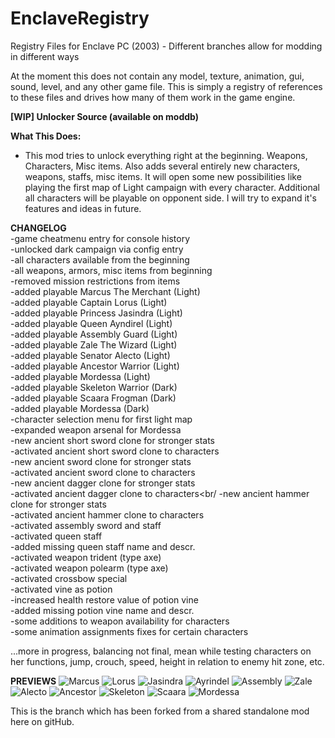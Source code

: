# EnclaveRegistry
Registry Files for Enclave PC (2003) - Different branches allow for modding in different ways

At the moment this does not contain any model, texture, animation, gui, sound, level, and any other game file. 
This is simply a registry of references to these files and drives how many of them work in the game engine. 


**[WIP] Unlocker Source (available on moddb)**

**What This Does:**
- This mod tries to unlock everything right at the beginning. Weapons, Characters, Misc items. Also adds several entirely new characters, weapons, staffs, misc items.
It will open some new possibilities like playing the first map of Light campaign with every character. Additional all characters will be playable on opponent side.
I will try to expand it's features and ideas in future.

**CHANGELOG**<br/>
-game cheatmenu entry for console history<br/>
-unlocked dark campaign via config entry<br/>
-all characters available from the beginning<br/>
-all weapons, armors, misc items from beginning<br/>
-removed mission restrictions from items<br/>
-added playable Marcus The Merchant (Light)<br/>
-added playable Captain Lorus (Light)<br/>
-added playable Princess Jasindra (Light)<br/>
-added playable Queen Ayndirel (Light)<br/>
-added playable Assembly Guard (Light)<br/>
-added playable Zale The Wizard (Light)<br/>
-added playable Senator Alecto (Light)<br/>
-added playable Ancestor Warrior (Light)<br/>
-added playable Mordessa (Light)<br/>
-added playable Skeleton Warrior (Dark)<br/>
-added playable Scaara Frogman (Dark)<br/>
-added playable Mordessa (Dark)<br/>
-character selection menu for first light map<br/>
-expanded weapon arsenal for Mordessa<br/>
-new ancient short sword clone for stronger stats<br/>
-activated ancient short sword clone to characters<br/>
-new ancient sword clone for stronger stats<br/>
-activated ancient sword clone to characters<br/>
-new ancient dagger clone for stronger stats<br/>
-activated ancient dagger clone to characters<br/
-new ancient hammer clone for stronger stats<br/>
-activated ancient hammer clone to characters<br/>
-activated assembly sword and staff<br/>
-activated queen staff<br/>
-added missing queen staff name and descr.<br/>
-activated weapon trident (type axe)<br/>
-activated weapon polearm (type axe)<br/>
-activated crossbow special<br/>
-activated vine as potion<br/>
-increased health restore value of potion vine <br/>
-added missing potion vine name and descr.<br/>
-some additions to weapon availability for characters<br/>
-some animation assignments fixes for certain characters<br/>

...more in progress, balancing not final, mean while testing characters on her functions, jump, crouch, speed, height in relation to enemy hit zone, etc.

**PREVIEWS**
![Marcus](https://github.com/user-attachments/assets/cf2d6edf-9287-4f61-9399-08b057f96027)
![Lorus](https://github.com/user-attachments/assets/b5026fd9-f03b-4d84-ac5f-33a4d9e6c981)
![Jasindra](https://github.com/user-attachments/assets/0a492925-7d6d-4558-930d-cd0d9c3ad486)
![Ayrindel](https://github.com/user-attachments/assets/be90bab9-fb93-4caf-ba46-0ee578fe3b34)
![Assembly](https://github.com/user-attachments/assets/c171a545-6847-4e1f-ae0b-ffa7f6f0f93d)
![Zale](https://github.com/user-attachments/assets/205fab04-88da-45a7-a5af-91ae41b24991)
![Alecto](https://github.com/user-attachments/assets/e3f70cc0-a8de-428a-8882-1a2676da1ded)
![Ancestor](https://github.com/user-attachments/assets/b8698db3-7c74-435b-b547-1870d953edea)
![Skeleton](https://github.com/user-attachments/assets/b767b617-baa3-4b28-9f67-9006b89ea276)
![Scaara](https://github.com/user-attachments/assets/8b578745-3b7a-42f3-ace4-fafeab37503d)
![Mordessa](https://github.com/user-attachments/assets/f6420907-cbc2-403d-b338-a6a21b115f58)

This is the branch which has been forked from a shared standalone mod here on gitHub.
